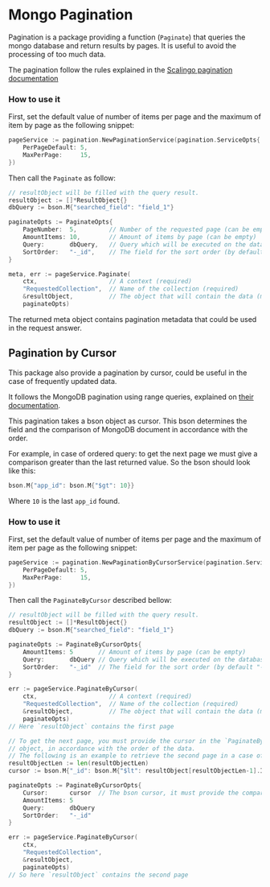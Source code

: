 # Mongo Pagination

Pagination is a package providing a function (`Paginate`) that queries the mongo
database and return results by pages. It is useful to avoid the processing of
too much data.

The pagination follow the rules explained in the
[Scalingo pagination documentation](https://developers.scalingo.com/index#pagination)

### How to use it

First, set the default value of number of items per page and the maximum of item
by page as the following snippet:

```Go
pageService := pagination.NewPaginationService(pagination.ServiceOpts{
	PerPageDefault: 5,
	MaxPerPage:     15,
})
```

Then call the `Paginate` as follow:
```Go
// resultObject will be filled with the query result.
resultObject := []*ResultObject{}
dbQuery := bson.M{"searched_field": "field_1"}

paginateOpts := PaginateOpts{
    PageNumber:  5,         // Number of the requested page (can be empty, default 1)
    AmountItems: 10,        // Amount of items by page (can be empty)
    Query:       dbQuery,   // Query which will be executed on the database (can be nil)
    SortOrder:   "-_id",    // The field for the sort order (by default "_id")
}

meta, err := pageService.Paginate(
    ctx,                    // A context (required)
    "RequestedCollection",  // Name of the collection (required)
    &resultObject,          // The object that will contain the data (must be an array)
    paginateOpts)
```

The returned meta object contains pagination metadata that could be used in the
request answer.

## Pagination by Cursor

This package also provide a pagination by cursor, could be useful in the case of
frequently updated data.

It follows the MongoDB pagination using range queries, explained on
[their documentation](https://docs.mongodb.com/manual/reference/method/cursor.skip/#using-range-queries).

This pagination takes a bson object as cursor. This bson determines the field
and the comparison of MongoDB document in accordance with the order.

For example, in case of ordered query: to get the next page we must give a
comparison greater than the last returned value. So the bson should look like this:
```Go
bson.M{"app_id": bson.M{"$gt": 10}}
```
Where `10` is the last `app_id` found.

### How to use it

First, set the default value of number of items per page and the maximum of item
per page as the following snippet:

```Go
pageService := pagination.NewPaginationByCursorService(pagination.ServiceOpts{
    PerPageDefault: 5,
    MaxPerPage:     15,
})
```

Then call the `PaginateByCursor` described bellow:

```Go
// resultObject will be filled with the query result.
resultObject := []*ResultObject{}
dbQuery := bson.M{"searched_field": "field_1"}

paginateOpts := PaginateByCursorOpts{
    AmountItems: 5       // Amount of items by page (can be empty)
    Query:       dbQuery // Query which will be executed on the database (can be nil)
    SortOrder:   "-_id"  // The field for the sort order (by default "-_id")
}

err := pageService.PaginateByCursor(
    ctx,                    // A context (required)
    "RequestedCollection",  // Name of the collection (required)
    &resultObject,          // The object that will contain the data (must be an array)
    paginateOpts)
// Here `resultObject` contains the first page

// To get the next page, you must provide the cursor in the `PaginateByCursorOpts`
// object, in accordance with the order of the data.
// The following is an example to retrieve the second page in a case of reverse ordered data.
resultObjectLen := len(resultObjectLen)
cursor := bson.M{"_id": bson.M{"$lt": resultObject[resultObjectLen-1].ID}}

paginateOpts := PaginateByCursorOpts{
    Cursor:      cursor  // The bson cursor, it must provide the comparison in accordance with the order (can be nil)
    AmountItems: 5
    Query:       dbQuery
    SortOrder:   "-_id"
}

err := pageService.PaginateByCursor(
    ctx,
    "RequestedCollection",
    &resultObject,
    paginateOpts)
// So here `resultObject` contains the second page

```
